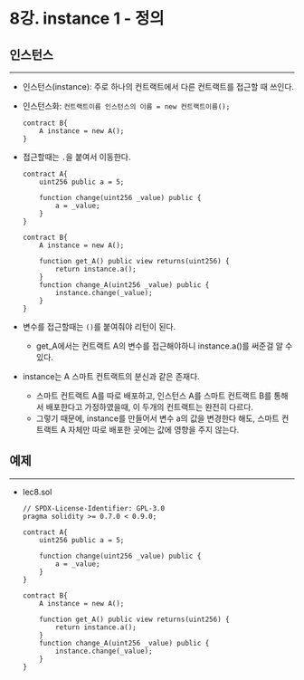# 8강. instance 1 - 정의

## 인스턴스

---

- 인스턴스(instance): 주로 하나의 컨트랙트에서 다른 컨트랙트를 접근할 때 쓰인다.
- 인스턴스화: `컨트랙트이름 인스턴스의 이름 = new 컨트랙트이름();`
    
    ```solidity
    contract B{
        A instance = new A();   
    }
    ```
    
- 접근할때는 `.`을 붙여서 이동한다.
    
    ```solidity
    contract A{
        uint256 public a = 5;
    
        function change(uint256 _value) public {
            a = _value;
        }
    }
    
    contract B{
        A instance = new A();
        
        function get_A() public view returns(uint256) {
            return instance.a();
        }
        function change_A(uint256 _value) public {
            instance.change(_value);
        }
    }
    ```
    
- 변수를 접근할때는 `()`를 붙여줘야 리턴이 된다.
    - get_A에서는 컨트랙트 A의 변수를 접근해야하니 instance.a()를 써준걸 알 수 있다.
- instance는 A 스마트 컨트랙트의 분신과 같은 존재다.
    - 스마트 컨트랙트 A를 따로 배포하고, 인스턴스 A를 스마트 컨트랙트 B를 통해서 배포한다고 가정하였을때, 이 두개의 컨트랙트는 완전히 다르다.
    - 그렇기 때문에, instance를 만들어서 변수 a의 값을 변경한다 해도, 스마트 컨트랙트 A 자체만 따로 배포한 곳에는 값에 영향을 주지 않는다.

## 예제

---

- lec8.sol
    
    ```solidity
    // SPDX-License-Identifier: GPL-3.0
    pragma solidity >= 0.7.0 < 0.9.0;
    
    contract A{
        uint256 public a = 5;
    
        function change(uint256 _value) public {
            a = _value;
        }
    }
    
    contract B{
        A instance = new A();
        
        function get_A() public view returns(uint256) {
            return instance.a();
        }
        function change_A(uint256 _value) public {
            instance.change(_value);
        }
    }
    ```